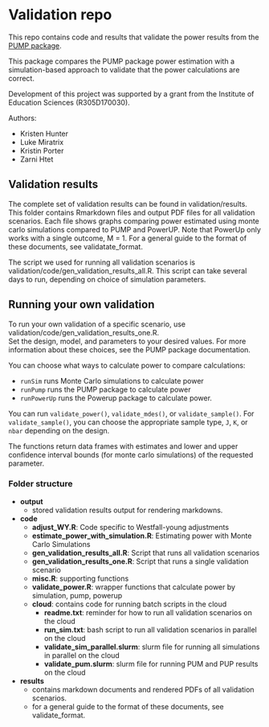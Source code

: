 # Validation repo

This repo contains code and results that validate the power results from the [PUMP package](https://github.com/MDRCNY/PUMP).

This package compares the PUMP package power estimation with a simulation-based approach to validate that the
power calculations are correct.

Development of this project was supported by a grant from the Institute of Education Sciences (R305D170030).

Authors:
  - Kristen Hunter
  - Luke Miratrix
  - Kristin Porter
  - Zarni Htet

## Validation results

The complete set of validation results can be found in validation/results.
This folder contains Rmarkdown files and output PDF files for all validation scenarios.
Each file shows graphs comparing power estimated using monte carlo simulations compared to PUMP and PowerUP.
Note that PowerUp only works with a single outcome, M = 1.
For a general guide to the format of these documents, see validatate_format.

The script we used for running all validation scenarios is validation/code/gen_validation_results_all.R.
This script can take several days to run, depending on choice of simulation parameters.

## Running your own validation

To run your own validation of a specific scenario, use validation/code/gen_validation_results_one.R.  
Set the design, model, and parameters to your desired values.
For more information about these choices, see the PUMP package documentation.

You can choose what ways to calculate power to compare calculations:
- `runSim` runs Monte Carlo simulations to calculate power
- `runPump` runs the PUMP package to calculate power
- `runPowerUp` runs the Powerup package to calculate power. 

You can run `validate_power()`, `validate_mdes()`, or `validate_sample()`.
For `validate_sample()`, you can choose the appropriate sample type, `J`, `K`, or `nbar` depending on the design.

The functions return data frames with estimates and lower and upper confidence interval bounds (for monte carlo simulations) of the requested parameter.

### Folder structure

* __output__
     * stored validation results output for rendering markdowns.
* __code__
     * __adjust_WY.R__: Code specific to Westfall-young adjustments
     * __estimate_power_with_simulation.R__: Estimating power with Monte Carlo Simulations
     * __gen_validation_results_all.R__: Script that runs all validation scenarios
     * __gen_validation_results_one.R__: Script that runs a single validation scenario
     * __misc.R__: supporting functions
     * __validate_power.R__: wrapper functions that calculate power by simulation, pump, powerup
     * __cloud__: contains code for running batch scripts in the cloud
          * __readme.txt__: reminder for how to run all validation scenarios on the cloud
          * __run_sim.txt__: bash script to run all validation scenarios in parallel on the cloud
          * __validate_sim_parallel.slurm__: slurm file for running all simulations in parallel on the cloud
          * __validate_pum.slurm__: slurm file for running PUM and PUP results on the cloud
* __results__
     * contains markdown documents and rendered PDFs of all validation scenarios.
     * for a general guide to the format of these documents, see validate_format.

